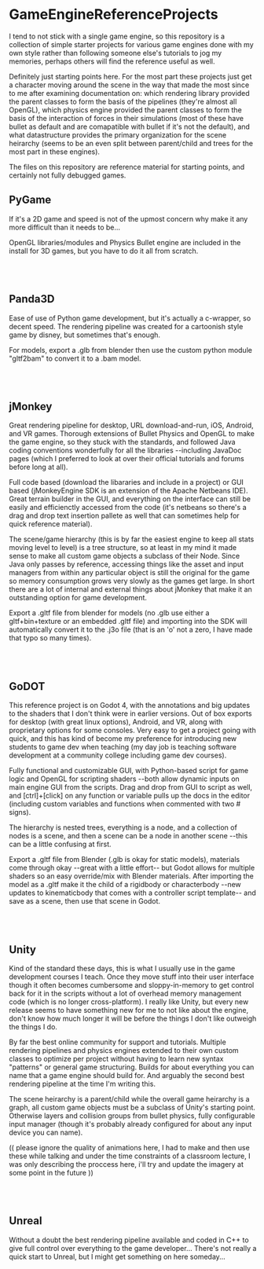 # GameEngineReferenceProjects
I tend to not stick with a single game engine, so this repository is a collection of simple starter projects for various game engines done with my own style rather than following someone else's tutorials to jog my memories, perhaps others will find the reference useful as well.

Definitely just starting points here. For the most part these projects just get a character moving around the scene in the way that made the most since to me after examining documentation on: which rendering library provided the parent classes to form the basis of the pipelines (they're almost all OpenGL), which physics engine provided the parent classes to form the basis of the interaction of forces in their simulations (most of these have bullet as default and are comapatible with bullet if it's not the default), and what datastructure provides the primary organization for the scene heirarchy (seems to be an even split between parent/child and trees for the most part in these engines).

The files on this repository are reference material for starting points, and certainly not fully debugged games.


<h2>PyGame</h2>
If it's a 2D game and speed is not of the upmost concern why make it any more difficult than it needs to be...

OpenGL libraries/modules and Physics Bullet engine are included in the install for 3D games, but you have to do it all from scratch.


<br><br>

<h2>Panda3D</h2>
Ease of use of Python game development, but it's actually a c-wrapper, so decent speed. The rendering pipeline was created for a cartoonish style game by disney, but sometimes that's enough.

For models, export a .glb from blender then use the custom python module "gltf2bam" to convert it to a .bam model.

<br><br>

<h2>jMonkey</h2>
Great rendering pipeline for desktop, URL download-and-run, iOS, Android, and VR games. Thorough extensions of Bullet Physics and OpenGL to make the game engine, so they stuck with the standards, and followed Java coding conventions wonderfully for all the libraries --including JavaDoc pages (which I preferred to look at over their official tutorials and forums before long at all).

Full code based (download the libararies and include in a project) or GUI based (jMonkeyEngine SDK is an extension of the Apache Netbeans IDE). Great terrain builder in the GUI, and everything on the interface can still be easily and efficienctly accessed from the code (it's netbeans so there's a drag and drop text insertion pallete as well that can sometimes help for quick reference material).

The scene/game hierarchy (this is by far the easiest engine to keep all stats moving level to level) is a tree structure, so at least in my mind it made sense to make all custom game objects a subclass of their Node. Since Java only passes by reference, accessing things like the asset and input managers from within any particular object is still the original for the game so memory consumption grows very slowly as the games get large. In short there are a lot of internal and external things about jMonkey that make it an outstanding option for game development.

Export a .gltf file from blender for models (no .glb use either a gltf+bin+texture or an embedded .gltf file) and importing into the SDK will automatically convert it to the .j3o file (that is an 'o' not a zero, I have made that typo so many times).

<br><br>

<h2>GoDOT</h2>
This reference project is on Godot 4, with the annotations and big updates to the shaders that I don't think were in earlier versions. Out of box exports for desktop (with great linux options), Android, and VR, along with proprietary options for some consoles. Very easy to get a project going with quick, and this has kind of become my preference for introducing new students to game dev when teaching (my day job is teaching software development at a community college including game dev courses).

Fully functional and customizable GUI, with Python-based script for game logic and OpenGL for scripting shaders --both allow dynamic inputs on main engine GUI from the scripts. Drag and drop from GUI to script as well, and [ctrl]+[click] on any function or variable pulls up the docs in the editor (including custom variables and functions when commented with two # signs).

The hierarchy is nested trees, everything is a node, and a collection of nodes is a scene, and then a scene can be a node in another scene --this can be a little confusing at first.

Export a .gltf file from Blender (.glb is okay for static models), materials come through okay --great with a little effort-- but Godot allows for multiple shaders so an easy override/mix with Blender materials. After importing the model as a .gltf make it the child of a rigidbody or characterbody --new updates to kinematicbody that comes with a controller script template-- and save as a scene, then use that scene in Godot.



<br><br>

<h2>Unity</h2>
Kind of the standard these days, this is what I usually use in the game development courses I teach. Once they move stuff into their user interface though it often becomes cumbersome and sloppy-in-memory to get control back for it in the scripts without a lot of overhead memory management code (which is no longer cross-platform). I really like Unity, but every new release seems to have something new for me to not like about the engine, don't know how much longer it will be before the things I don't like outweigh the things I do.

By far the best online community for support and tutorials. Multiple rendering pipelines and physics engines extended to their own custom classes to optimize per project without having to learn new syntax "patterns" or general game structuring. Builds for about everything you can name that a game engine should build for. And arguably the second best rendering pipeline at the time I'm writing this. 

The scene heirarchy is a parent/child while the overall game heirarchy is a graph, all custom game objects must be a subclass of Unity's starting point. Otherwise layers and collision groups from bullet physics, fully configurable input manager (though it's probably already configured for about any input device you can name).

(( please ignore the quality of animations here, I had to make and then use these while talking and under the time constraints of a classroom lecture, I was only describing the proccess here, i'll try and update the imagery at some point in the future ))

<br><br>
<h2>Unreal</h2>
Without a doubt the best rendering pipeline available and coded in C++ to give full control over everything to the game developer... There's not really a quick start to Unreal, but I might get something on here someday...

<br><br>
